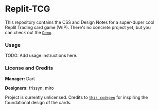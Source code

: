 # Replit-TCG

This repository contains the CSS and Design Notes for a super-duper cool Replit Trading card game (WIP). There's no concrete project yet, but you can check out the [`Demo`](https://tcg.frissyn.repl.co/).

### Usage

TODO: Add usage instructions here.

### License and Credits

**Manager:** Dart

**Designers:** frissyn, miro

Project is currently unlicensed. Credits to [`this codepen`](https://codepen.io/simeydotme/pen/PrQKgo) for inspiring the foundational design of the cards.
